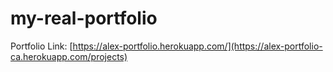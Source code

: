 # my-real-portfolio
Portfolio Link: [https://alex-portfolio.herokuapp.com/](https://alex-portfolio-ca.herokuapp.com/projects)
